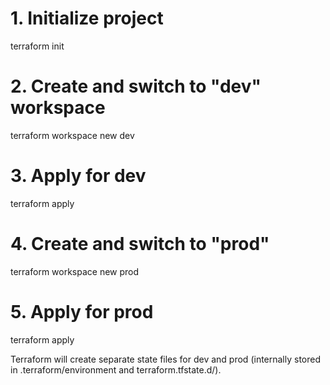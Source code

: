 # 1. Initialize project
terraform init

# 2. Create and switch to "dev" workspace
terraform workspace new dev

# 3. Apply for dev
terraform apply

# 4. Create and switch to "prod"
terraform workspace new prod

# 5. Apply for prod
terraform apply


Terraform will create separate state files for dev and prod (internally stored in .terraform/environment and terraform.tfstate.d/).

